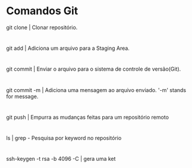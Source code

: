 # Comandos Git
git clone | Clonar repositório.
#
git add | Adiciona um arquivo para a Staging Area.
#
git commit | Enviar o arquivo para o sistema de controle de versão(Git).
#
git commit -m | Adiciona uma mensagem ao arquivo enviado. '-m' stands for message.
#
git push | Empurra as mudanças feitas para um repositório remoto
#
ls | grep - Pesquisa por keyword no repositório
#
ssh-keygen -t rsa -b 4096 -C <email> | gera uma ket